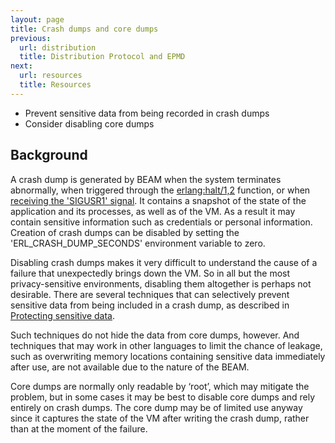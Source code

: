 ```yaml
---
layout: page
title: Crash dumps and core dumps
previous:
  url: distribution
  title: Distribution Protocol and EPMD
next:
  url: resources
  title: Resources
---
```


* Prevent sensitive data from being recorded in crash dumps
* Consider disabling core dumps

## Background

A crash dump is generated by BEAM when the system terminates abnormally, when triggered through the [erlang:halt/1,2](https://erlang.org/doc/man/erlang.html#halt-2) function, or when [receiving the 'SIGUSR1' signal](https://erlang.org/doc/man/kernel_app.html#os-signal-event-handler). It contains a snapshot of the state of the application and its processes, as well as of the VM. As a result it may contain sensitive information such as credentials or personal information. Creation of crash dumps can be disabled by setting the 'ERL_CRASH_DUMP_SECONDS' environment variable to zero.

Disabling crash dumps makes it very difficult to understand the cause of a failure that unexpectedly brings down the VM. So in all but the most privacy-sensitive environments, disabling them altogether is perhaps not desirable. There are several techniques that can selectively prevent sensitive data from being included in a crash dump, as described in [Protecting sensitive data](sensitive_data).

Such techniques do not hide the data from core dumps, however. And techniques that may work in other languages to limit the chance of leakage, such as overwriting memory locations containing sensitive data immediately after use, are not available due to the nature of the BEAM.

Core dumps are normally only readable by ‘root’, which may mitigate the problem, but in some cases it may be best to disable core dumps and rely entirely on crash dumps. The core dump may be of limited use anyway since it captures the state of the VM after writing the crash dump, rather than at the moment of the failure.
